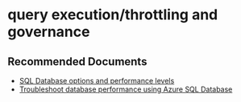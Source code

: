 <properties
	pageTitle="query execution/throttling and governance"
	description="query execution/throttling and governance"
	service="microsoft.sql"
	resource="servers"
	authors="aashu"
	ms.author="Agrawal-Ashutosh"
	displayOrder=""
	selfHelpType="generic"
	supportTopicIds="31980436"
	resourceTags=""
	productPesIds="13491"
	cloudEnvironments="public"
	articleId="8ae3b137-1c7e-400e-9c68-d4635680d132"
/>

# query execution/throttling and governance

## **Recommended Documents**

* [SQL Database options and performance levels](https://azure.microsoft.com/documentation/articles/sql-database-service-tiers/)<br>
* [Troubleshoot database performance using Azure SQL Database](https://azure.microsoft.com/documentation/articles/sql-database-troubleshoot-performance/)
